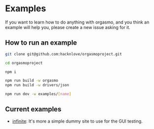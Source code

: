 # Examples

If you want to learn how to do anything with orgasmo, and you think an example will help you, please create a new issue asking for it.

## How to run an example

```bash
git clone git@github.com:hacknlove/orgasmoproject.git

cd orgasmoproject

npm i

npm run build -w orgasmo
npm run build -w drivers/json

npm run dev -w examples/[name]
```

## Current examples

- [infinite](infinite): It's more a simple dummy site to use for the GUI testing.
